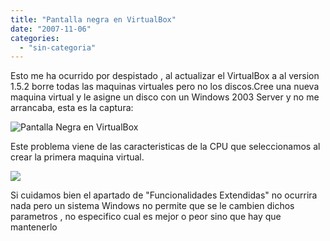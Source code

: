 ```yaml
---
title: "Pantalla negra en VirtualBox"
date: "2007-11-06"
categories: 
  - "sin-categoria"
---
```


Esto me ha ocurrido por despistado , al actualizar el VirtualBox a al version 1.5.2 borre todas las maquinas virtuales pero no los discos.Cree una nueva maquina virtual y le asigne un disco con un Windows 2003 Server y no me arrancaba, esta es la captura:

![Pantalla Negra en VirtualBox](images/virtualbox-negro.PNG)

Este problema viene de las caracteristicas de la CPU que seleccionamos al crear la primera maquina virtual.

![](images/Virtualbox-Opciones.PNG)

Si cuidamos bien el apartado de "Funcionalidades Extendidas" no ocurrira nada pero un sistema Windows no permite que se le cambien dichos parametros , no especifico cual es mejor o peor sino que hay que mantenerlo
